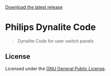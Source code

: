 [Download the latest release](https://github.com/rightoneX/DynaliteCode)

# Philips Dynalite Code

> Dynalite Code for user switch panels


## License

Licensed under the [GNU General Public License](LICENSE).
